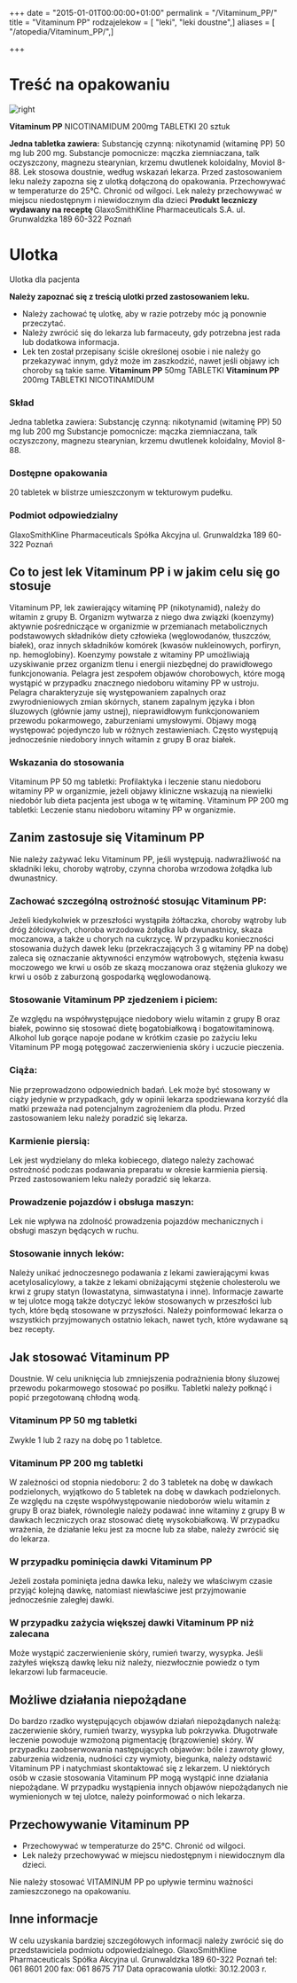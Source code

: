 +++
date = "2015-01-01T00:00:00+01:00"
permalink = "/Vitaminum_PP/"
title = "Vitaminum PP"
rodzajelekow = [ "leki", "leki doustne",]
aliases = [ "/atopedia/Vitaminum_PP/",]

+++

Treść na opakowaniu
===================

![](/images/Vitaminum_PP.jpg "right")

**Vitaminum PP**
NICOTINAMIDUM
200mg TABLETKI
20 sztuk

**Jedna tabletka zawiera:**
Substancję czynną: nikotynamid (witaminę PP) 50 mg lub 200 mg. Substancje pomocnicze: mączka ziemniaczana, talk oczyszczony, magnezu stearynian, krzemu dwutlenek koloidalny, Moviol 8-88.
Lek stosowa doustnie, według wskazań lekarza.
Przed zastosowaniem leku należy zapozna się z ulotką dołączoną do opakowania.
Przechowywać w temperaturze do 25°C. Chronić od wilgoci.
Lek należy przechowywać w miejscu niedostępnym i niewidocznym dla dzieci
**Produkt leczniczy wydawany na receptę**
GlaxoSmithKline Pharmaceuticals S.A.
ul. Grunwaldzka 189
60-322 Poznań

Ulotka
======

Ulotka dla pacjenta

**Należy zapoznać się z treścią ulotki przed zastosowaniem leku.**
- Należy zachować tę ulotkę, aby w razie potrzeby móc ją ponownie przeczytać.
- Należy zwrócić się do lekarza lub farmaceuty, gdy potrzebna jest rada lub dodatkowa informacja.
- Lek ten został przepisany ściśle określonej osobie i nie należy go przekazywać innym, gdyż może im zaszkodzić, nawet jeśli objawy ich choroby są takie same.
**Vitaminum PP** 50mg TABLETKI
**Vitaminum PP** 200mg TABLETKI
NICOTINAMIDUM

### Skład

Jedna tabletka zawiera:
Substancję czynną: nikotynamid (witaminę PP) 50 mg lub 200 mg Substancje pomocnicze: mączka ziemniaczana, talk oczyszczony, magnezu stearynian, krzemu dwutlenek koloidalny, Moviol 8-88.

### Dostępne opakowania

20 tabletek w blistrze umieszczonym w tekturowym pudełku.

### Podmiot odpowiedzialny

GlaxoSmithKline Pharmaceuticals Spółka Akcyjna ul. Grunwaldzka 189 60-322 Poznań

Co to jest lek Vitaminum PP i w jakim celu się go stosuje
---------------------------------------------------------

Vitaminum PP, lek zawierający witaminę PP (nikotynamid), należy do witamin z grupy B. Organizm wytwarza z niego dwa związki (koenzymy) aktywnie pośredniczące w organizmie w przemianach metabolicznych podstawowych składników diety człowieka (węglowodanów, tłuszczów, białek), oraz innych składników komórek (kwasów nukleinowych, porfiryn, np. hemoglobiny). Koenzymy powstałe z witaminy PP umożliwiają uzyskiwanie przez organizm tlenu i energii niezbędnej do prawidłowego funkcjonowania. Pelagra jest zespołem objawów chorobowych, które mogą wystąpić w przypadku znacznego niedoboru witaminy PP w ustroju. Pelagra charakteryzuje się występowaniem zapalnych oraz zwyrodnieniowych zmian skórnych, stanem zapalnym języka i błon śluzowych (głównie jamy ustnej), nieprawidłowym funkcjonowaniem przewodu pokarmowego, zaburzeniami umysłowymi. Objawy mogą występować pojedynczo lub w różnych zestawieniach. Często występują jednocześnie niedobory innych witamin z grupy B oraz białek.

### Wskazania do stosowania

Vitaminum PP 50 mg tabletki:
Profilaktyka i leczenie stanu niedoboru witaminy PP w organizmie, jeżeli objawy kliniczne wskazują na niewielki niedobór lub dieta pacjenta jest uboga w tę witaminę. Vitaminum PP 200 mg tabletki: Leczenie stanu niedoboru witaminy PP w organizmie.

Zanim zastosuje się Vitaminum PP
--------------------------------

Nie należy zażywać leku Vitaminum PP, jeśli występują. nadwrażliwość na składniki leku, choroby wątroby, czynna choroba wrzodowa żołądka lub dwunastnicy.

### Zachować szczególną ostrożność stosując Vitaminum PP:

Jeżeli kiedykolwiek w przeszłości wystąpiła żółtaczka, choroby wątroby lub dróg żółciowych, choroba wrzodowa żołądka lub dwunastnicy, skaza moczanowa, a także u chorych na cukrzycę. W przypadku konieczności stosowania dużych dawek leku (przekraczających 3 g witaminy PP na dobę) zaleca się oznaczanie aktywności enzymów wątrobowych, stężenia kwasu moczowego we krwi u osób ze skazą moczanowa oraz stężenia glukozy we krwi u osób z zaburzoną gospodarką węglowodanową.

### Stosowanie Vitaminum PP zjedzeniem i piciem:

Ze względu na współwystępujące niedobory wielu witamin z grupy B oraz białek, powinno się stosować dietę bogatobiałkową i bogatowitaminową.
Alkohol lub gorące napoje podane w krótkim czasie po zażyciu leku Vitaminum PP mogą potęgować zaczerwienienia skóry i uczucie pieczenia.

### Ciąża:

Nie przeprowadzono odpowiednich badań. Lek może być stosowany w ciąży jedynie w przypadkach, gdy w opinii lekarza spodziewana korzyść dla matki przeważa nad potencjalnym zagrożeniem dla płodu. Przed zastosowaniem leku należy poradzić się lekarza.

### Karmienie piersią:

Lek jest wydzielany do mleka kobiecego, dlatego należy zachować ostrożność podczas podawania preparatu w okresie karmienia piersią.
Przed zastosowaniem leku należy poradzić się lekarza.

### Prowadzenie pojazdów i obsługa maszyn:

Lek nie wpływa na zdolność prowadzenia pojazdów mechanicznych i obsługi maszyn będących w ruchu.

### Stosowanie innych leków:

Należy unikać jednoczesnego podawania z lekami zawierającymi kwas acetylosalicylowy, a także z lekami obniżającymi stężenie cholesterolu we krwi z grupy statyn (Iowastatyna, simwastatyna i inne).
Informacje zawarte w tej ulotce mogą także dotyczyć leków stosowanych w przeszłości lub tych, które będą stosowane w przyszłości.
Należy poinformować lekarza o wszystkich przyjmowanych ostatnio lekach, nawet tych, które wydawane są bez recepty.

Jak stosować Vitaminum PP
-------------------------

Doustnie. W celu uniknięcia lub zmniejszenia podrażnienia błony śluzowej przewodu pokarmowego stosować po posiłku. Tabletki należy połknąć i popić przegotowaną chłodną wodą.

### Vitaminum PP 50 mg tabletki

Zwykle 1 lub 2 razy na dobę po 1 tabletce.

### Vitaminum PP 200 mg tabletki

W zależności od stopnia niedoboru: 2 do 3 tabletek na dobę w dawkach podzielonych, wyjątkowo do 5 tabletek na dobę w dawkach podzielonych.
Ze względu na częste współwystępowanie niedoborów wielu witamin z grupy B oraz białek, równolegle należy podawać inne witaminy z grupy B w dawkach leczniczych oraz stosować dietę wysokobiałkową.
W przypadku wrażenia, że działanie leku jest za mocne lub za słabe, należy zwrócić się do lekarza.

### W przypadku pominięcia dawki Vitaminum PP

Jeżeli została pominięta jedna dawka leku, należy we właściwym czasie przyjąć kolejną dawkę, natomiast niewłaściwe jest przyjmowanie jednocześnie zaległej dawki.

### W przypadku zażycia większej dawki Vitaminum PP niż zalecana

Może wystąpić zaczerwienienie skóry, rumień twarzy, wysypka. Jeśli zażyłeś większą dawkę leku niż należy, niezwłocznie powiedz o tym lekarzowi lub farmaceucie.

Możliwe działania niepożądane
-----------------------------

Do bardzo rzadko występujących objawów działań niepożądanych należą: zaczerwienie skóry, rumień twarzy, wysypka lub pokrzywka. Długotrwałe leczenie powoduje wzmożoną pigmentację (brązowienie) skóry.
W przypadku zaobserwowania następujących objawów: bóle i zawroty głowy, zaburzenia widzenia, nudności czy wymioty, biegunka, należy odstawić Vitaminum PP i natychmiast skontaktować się z lekarzem. U niektórych osób w czasie stosowania Vitaminum PP mogą wystąpić inne działania niepożądane. W przypadku wystąpienia innych objawów niepożądanych nie wymienionych w tej ulotce, należy poinformować o nich lekarza.

Przechowywanie Vitaminum PP
---------------------------

-   Przechowywać w temperaturze do 25°C. Chronić od wilgoci.
-   Lek należy przechowywać w miejscu niedostępnym i niewidocznym dla dzieci.

Nie należy stosować VITAMINUM PP po upływie terminu ważności zamieszczonego na opakowaniu.

Inne informacje
---------------

W celu uzyskania bardziej szczegółowych informacji należy zwrócić się do przedstawiciela podmiotu odpowiedzialnego.
GlaxoSmithKline Pharmaceuticals Spółka Akcyjna
ul. Grunwaldzka 189
60-322 Poznań
tel: 061 8601 200 fax: 061 8675 717
Data opracowania ulotki: 30.12.2003 r.
